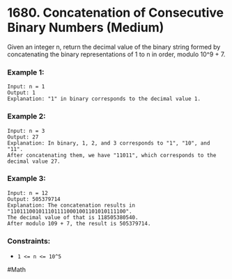 # 1680. Concatenation of Consecutive Binary Numbers (Medium)

Given an integer n, return the decimal value of the binary string formed by concatenating the binary representations of 1 to n in order, modulo 10^9 + 7.

### Example 1:

```
Input: n = 1
Output: 1
Explanation: "1" in binary corresponds to the decimal value 1.
```

### Example 2:

```
Input: n = 3
Output: 27
Explanation: In binary, 1, 2, and 3 corresponds to "1", "10", and "11".
After concatenating them, we have "11011", which corresponds to the decimal value 27.
```

### Example 3:

```
Input: n = 12
Output: 505379714
Explanation: The concatenation results in "1101110010111011110001001101010111100".
The decimal value of that is 118505380540.
After modulo 109 + 7, the result is 505379714.
```

### Constraints:

- `1 <= n <= 10^5`

#Math
